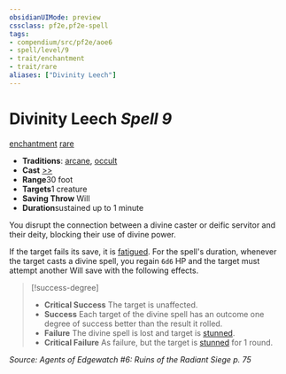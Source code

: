 ```yaml
---
obsidianUIMode: preview
cssclass: pf2e,pf2e-spell
tags:
- compendium/src/pf2e/aoe6
- spell/level/9
- trait/enchantment
- trait/rare
aliases: ["Divinity Leech"]
---
```

# Divinity Leech *Spell 9*   
[enchantment](../../Rules/traits/enchantment.md)  [rare](../../Rules/traits/rare.md)  

- **Traditions**: [arcane](../../Rules/traits/arcane.md), [occult](../../Rules/traits/occult.md)
- **Cast** [>>](../../Rules/core-rulebook/chapter-9-playing-the-game.md#Actions "Two-Action") 
- **Range**30 foot
- **Targets**1 creature
- **Saving Throw** Will
- **Duration**sustained up to 1 minute

You disrupt the connection between a divine caster or deific servitor and their deity, blocking their use of divine power.

If the target fails its save, it is [fatigued](../../Rules/conditions.md#Fatigued). For the spell's duration, whenever the target casts a divine spell, you regain `6d6` HP and the target must attempt another Will save with the following effects.

> [!success-degree] 
> - **Critical Success** The target is unaffected.
> - **Success** Each target of the divine spell has an outcome one degree of success better than the result it rolled.
> - **Failure** The divine spell is lost and target is [stunned](../../Rules/conditions.md#Stunned).
> - **Critical Failure** As failure, but the target is [stunned](../../Rules/conditions.md#Stunned) for 1 round.

*Source: Agents of Edgewatch #6: Ruins of the Radiant Siege p. 75*
